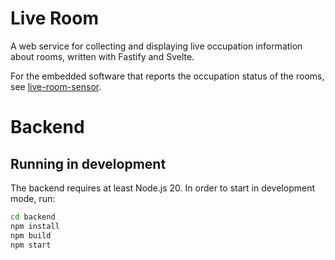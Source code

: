 # Live Room

A web service for collecting and displaying live occupation information about rooms, written with Fastify and Svelte.

For the embedded software that reports the occupation status of the rooms, see [live-room-sensor](https://github.com/IMSX16-24-13-group-81/live-room-sensor).

# Backend

## Running in development

The backend requires at least Node.js 20.
In order to start in development mode, run:

```bash
cd backend
npm install
npm build
npm start
```
